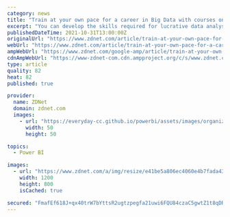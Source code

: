 ```yaml
---
category: news
title: "Train at your own pace for a career in Big Data with courses on Python, Excel, Power BI and much more"
excerpt: "You can develop the skills required for lucrative data analyst careers while working full-time and without going into debt, even if you have no previous tech experience whatsoever."
publishedDateTime: 2021-10-31T13:00:00Z
originalUrl: "https://www.zdnet.com/article/train-at-your-own-pace-for-a-career-in-big-data-with-courses-on-python-excel-power-bi-and-much-more/"
webUrl: "https://www.zdnet.com/article/train-at-your-own-pace-for-a-career-in-big-data-with-courses-on-python-excel-power-bi-and-much-more/"
ampWebUrl: "https://www.zdnet.com/google-amp/article/train-at-your-own-pace-for-a-career-in-big-data-with-courses-on-python-excel-power-bi-and-much-more/"
cdnAmpWebUrl: "https://www-zdnet-com.cdn.ampproject.org/c/s/www.zdnet.com/google-amp/article/train-at-your-own-pace-for-a-career-in-big-data-with-courses-on-python-excel-power-bi-and-much-more/"
type: article
quality: 82
heat: 82
published: true

provider:
  name: ZDNet
  domain: zdnet.com
  images:
    - url: "https://everyday-cc.github.io/powerbi/assets/images/organizations/zdnet.com-50x50.jpg"
      width: 50
      height: 50

topics:
  - Power BI

images:
  - url: "https://www.zdnet.com/a/img/resize/e41be5a806ec4060e4b7fada43d308544c1d3be4/2021/10/27/2947adb9-888d-47ba-ac28-0bc084968d65/sale-304187-article-image.jpg?width=1200&fit=bounds&auto=webp"
    width: 1200
    height: 800
    isCached: true

secured: "FmafEf618J+qx40trW7bYttsR2ugtzpegfa21uwi6FQU84czaC5gwtZ1t8qDRvj5XaAz3IimbjtK7yz/+iePh+GcKvCWVAM9msT868LEG1vx3suHbT0nxI/ojzombrjj7DXrp+WVIYMHCP+RvqaLhGsF6KU1AWsvkmTxF9zG5LCvrm2ZmuqyHvAzMKeJnXzqzjW+RQgRIoin7n56J8Qg/LtwYjtlQuvCuWGsik9/L48U4G3oaXUDrejbTxlZuttfABKcSoFmogH+n1smG2Rt+FVklnQ+ZMIPerusQzKZWelA9X2j9h29k+BEOx+bop2JsuJqsw7vMszkF1gHmFm/0CGn0wYTEdQioLCpascNaaM=;UGx/9P0Pgf5GVQ4BXLc8JA=="
---
```


